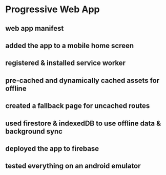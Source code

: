 # Progressive Web App

## web app manifest

## added the app to a mobile home screen

## registered & installed service worker

## pre-cached and dynamically cached assets for offline

## created a fallback page for uncached routes

## used firestore & indexedDB to use offline data & background sync

## deployed the app to firebase

## tested everything on an android emulator
